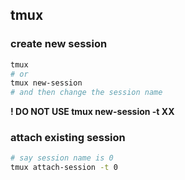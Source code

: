 ## tmux

### create new session
```bash
tmux
# or
tmux new-session
# and then change the session name
```

**! DO NOT USE tmux new-session -t XX**

### attach existing session

```bash
# say session name is 0
tmux attach-session -t 0
```